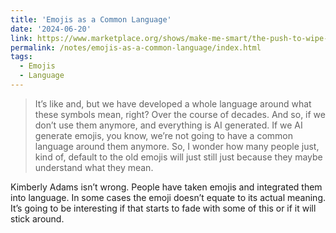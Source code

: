 ```yaml
---
title: 'Emojis as a Common Language'
date: '2024-06-20'
link: https://www.marketplace.org/shows/make-me-smart/the-push-to-wipe-medical-debt-from-credit-reports/
permalink: /notes/emojis-as-a-common-language/index.html
tags:
  - Emojis
  - Language
---
```


> It’s like and, but we have developed a whole language around what these symbols mean, right? Over the course of decades. And so, if we don’t use them anymore, and everything is AI generated. If we AI generate emojis, you know, we’re not going to have a common language around them anymore. So, I wonder how many people just, kind of, default to the old emojis will just still just because they maybe understand what they mean.

Kimberly Adams isn’t wrong. People have taken emojis and integrated them into language. In some cases the emoji doesn’t equate to its actual meaning. It’s going to be interesting if that starts to fade with some of this or if it will stick around.
